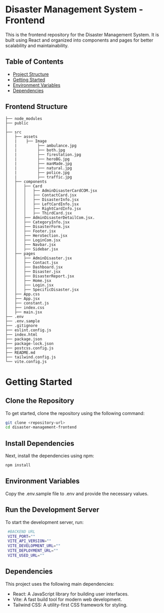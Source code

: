 # Disaster Management System - Frontend

This is the frontend repository for the Disaster Management System. It is built using React and organized into components and pages for better scalability and maintainability.

## Table of Contents

- [Project Structure](#project-structure)
- [Getting Started](#getting-started)
- [Environment Variables](#environment-variables)
- [Dependencies](#dependencies)

## Frontend Structure

```plaintext
├── node_modules
├── public
│   
├── src
│   ├── assets
│   |    ├── Image
│   |         ├── ambulance.jpg
│   |         ├── both.jpg
│   |         ├── firestation.jpg
│   |         ├── heroBG.jpg
│   |         ├── manMade.jpg
│   |         ├── natural.jpg
│   |         ├── police.jpg
│   |         ├── traffic.jpg
│   ├── components
│   │   ├── Card
│   │   │   ├── AdminDisasterCardCOM.jsx
│   │   │   ├── ContactCard.jsx
│   │   │   ├── DisasterInfo.jsx
│   │   │   ├── LeftCardInfo.jsx
│   │   │   ├── RightCardInfo.jsx
│   │   │   ├── ThirdCard.jsx
│   │   ├── AdminDisasterDetailCom.jsx.
│   │   ├── CategoryInfo.jsx
│   │   ├── DisasterForm.jsx
│   │   ├── Footer.jsx
│   │   ├── HeroSection.jsx
│   │   ├── LoginCom.jsx
│   │   ├── Navbar.jsx
│   │   ├── Sidebar.jsx
│   ├── pages
│   │   ├── AdminDisaster.jsx
│   │   ├── Contact.jsx
│   │   ├── Dashboard.jsx
│   │   ├── Disaster.jsx
│   │   ├── DisasterReport.jsx
│   │   ├── Home.jsx
│   │   ├── Login.jsx
│   │   ├── SpecificDisaster.jsx
│   ├── App.css
│   ├── App.jsx
│   ├── constant.js
│   ├── index.css
│   ├── main.jsx
├── .env
├── .env.sample
├── .gitignore
├── eslint.config.js
├── index.html
├── package.json
├── package-lock.json
├── postcss.config.js
├── README.md
├── tailwind.config.js
└── vite.config.js
```

# Getting Started

## Clone the Repository

To get started, clone the repository using the following command:

```bash
git clone <repository-url>
cd disaster-management-frontend
```

## Install Dependencies

Next, install the dependencies using npm:

```bash
npm install
```

## Environment Variables

Copy the .env.sample file to .env and provide the necessary values.

## Run the Development Server

To start the development server, run:

```bash
 #BACKEND URL
 VITE_PORT=""
 VITE_API_VERSION=""
 VITE_DEVELOPMENT_URL=""
 VITE_DEPLOYMENT_URL=""
 VITE_USED_URL=""
```

## Dependencies

This project uses the following main dependencies:

- React: A JavaScript library for building user interfaces.
- Vite: A fast build tool for modern web development.
- Tailwind CSS: A utility-first CSS framework for styling.

